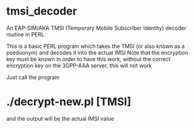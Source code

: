 # tmsi_decoder
An EAP-SIM/AKA TMSI (Temporary Mobile Subscriber Identity) decoder routine in PERL

This is a basic PERL program which takes the TMSI (or also known as a pseduonym) and decodes it into the actual IMSI
Note that the encryption key must be known in order to have this work, without the correct encryption key on the 3GPP-AAA server, this will not work

Just call the program
# ./decrypt-new.pl [TMSI] 

and the output will be the actual IMSI value
